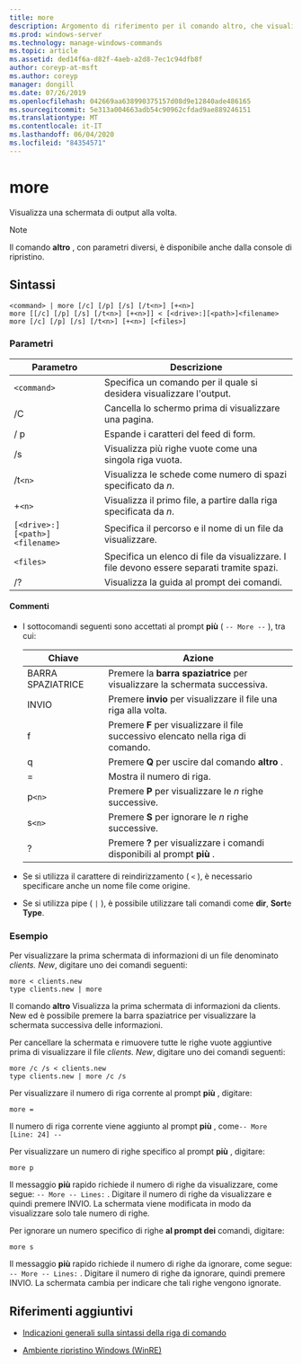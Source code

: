 ```yaml
---
title: more
description: Argomento di riferimento per il comando altro, che visualizza una schermata di output alla volta.
ms.prod: windows-server
ms.technology: manage-windows-commands
ms.topic: article
ms.assetid: ded14f6a-d82f-4aeb-a2d8-7ec1c94dfb8f
author: coreyp-at-msft
ms.author: coreyp
manager: dongill
ms.date: 07/26/2019
ms.openlocfilehash: 042669aa638990375157d08d9e12840ade486165
ms.sourcegitcommit: 5e313a004663adb54c90962cfdad9ae889246151
ms.translationtype: MT
ms.contentlocale: it-IT
ms.lasthandoff: 06/04/2020
ms.locfileid: "84354571"
---
```

# <a name="more"></a>more

Visualizza una schermata di output alla volta.

> [!NOTE]
> Il comando **altro** , con parametri diversi, è disponibile anche dalla console di ripristino.

## <a name="syntax"></a>Sintassi

```
<command> | more [/c] [/p] [/s] [/t<n>] [+<n>]
more [[/c] [/p] [/s] [/t<n>] [+<n>]] < [<drive>:][<path>]<filename>
more [/c] [/p] [/s] [/t<n>] [+<n>] [<files>]
```

### <a name="parameters"></a>Parametri

| Parametro | Descrizione |
| --------- | ----------- |
| `<command>` | Specifica un comando per il quale si desidera visualizzare l'output. |
| /C | Cancella lo schermo prima di visualizzare una pagina. |
| / p | Espande i caratteri del feed di form. |
| /s | Visualizza più righe vuote come una singola riga vuota. |
| /t`<n>` | Visualizza le schede come numero di spazi specificato da *n*. |
| +`<n>` | Visualizza il primo file, a partire dalla riga specificata da *n*. |
| `[<drive>:][<path>]<filename>` | Specifica il percorso e il nome di un file da visualizzare. |
| `<files>` | Specifica un elenco di file da visualizzare. I file devono essere separati tramite spazi. |
| /? | Visualizza la guida al prompt dei comandi. |

#### <a name="remarks"></a>Commenti

- I sottocomandi seguenti sono accettati al prompt **più** ( `-- More --` ), tra cui:

    | Chiave | Azione |
    | --- | ------ |
    | BARRA SPAZIATRICE | Premere la **barra spaziatrice** per visualizzare la schermata successiva. |
    | INVIO | Premere **invio** per visualizzare il file una riga alla volta. |
    | f | Premere **F** per visualizzare il file successivo elencato nella riga di comando. |
    | q | Premere **Q** per uscire dal comando **altro** . |
    | = | Mostra il numero di riga. |
    | p`<n>` | Premere **P** per visualizzare le *n* righe successive. |
    | s`<n>` | Premere **S** per ignorare le *n* righe successive. |
    | ? | Premere **?** per visualizzare i comandi disponibili al prompt **più** .|

- Se si utilizza il carattere di reindirizzamento ( `<` ), è necessario specificare anche un nome file come origine.

- Se si utilizza pipe ( `|` ), è possibile utilizzare tali comandi come **dir**, **Sort**e **Type**.

### <a name="examples"></a>Esempio

Per visualizzare la prima schermata di informazioni di un file denominato *clients. New*, digitare uno dei comandi seguenti:

```
more < clients.new
type clients.new | more
```

Il comando **altro** Visualizza la prima schermata di informazioni da clients. New ed è possibile premere la barra spaziatrice per visualizzare la schermata successiva delle informazioni.

Per cancellare la schermata e rimuovere tutte le righe vuote aggiuntive prima di visualizzare il file *clients. New*, digitare uno dei comandi seguenti:

```
more /c /s < clients.new
type clients.new | more /c /s
```

Per visualizzare il numero di riga corrente al prompt **più** , digitare:

```
more =
```

Il numero di riga corrente viene aggiunto al prompt **più** , come`-- More [Line: 24] --`

Per visualizzare un numero di righe specifico al prompt **più** , digitare:

```
more p
```

Il messaggio **più** rapido richiede il numero di righe da visualizzare, come segue: `-- More -- Lines:` . Digitare il numero di righe da visualizzare e quindi premere INVIO. La schermata viene modificata in modo da visualizzare solo tale numero di righe.

Per ignorare un numero specifico di righe **al prompt dei** comandi, digitare:

```
more s
```

Il messaggio **più** rapido richiede il numero di righe da ignorare, come segue: `-- More -- Lines:` . Digitare il numero di righe da ignorare, quindi premere INVIO. La schermata cambia per indicare che tali righe vengono ignorate.

## <a name="additional-references"></a>Riferimenti aggiuntivi

- [Indicazioni generali sulla sintassi della riga di comando](command-line-syntax-key.md)

- [Ambiente ripristino Windows (WinRE)](https://docs.microsoft.com/windows-hardware/manufacture/desktop/windows-recovery-environment--windows-re--technical-reference)
